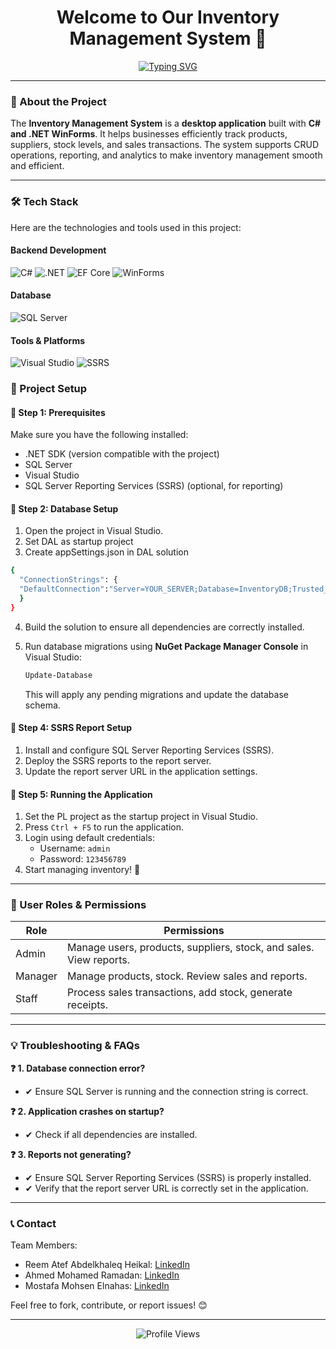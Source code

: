<!-- Welcome Message -->
<h1 align="center">Welcome to Our Inventory Management System 👋</h1>

<!-- Typing effect for a cool introduction -->
<p align="center">
  <a href="https://git.io/typing-svg">
    <img src="https://readme-typing-svg.herokuapp.com?font=Fira+Code&pause=1000&color=F75C7E&center=true&vCenter=true&width=435&lines=Inventory+Management+System;Built+with+.NET+WinForms;Efficient+Product+Tracking" alt="Typing SVG" />
  </a>
</p>

---

### 👋 About the Project
The **Inventory Management System** is a **desktop application** built with **C# and .NET WinForms**. It helps businesses efficiently track products, suppliers, stock levels, and sales transactions. The system supports CRUD operations, reporting, and analytics to make inventory management smooth and efficient.

---

<!-- Tech Stack -->
### 🛠️ Tech Stack
Here are the technologies and tools used in this project:

#### Backend Development
<p align="left">
  <img src="https://img.shields.io/badge/C%23-239120?style=for-the-badge&logo=c-sharp&logoColor=white" alt="C#" />
  <img src="https://img.shields.io/badge/.NET-512BD4?style=for-the-badge&logo=dotnet&logoColor=white" alt=".NET" />
  <img src="https://img.shields.io/badge/Entity_Framework_Core-9B30B0?style=for-the-badge&logo=entity-framework&logoColor=white" alt="EF Core" />
  <img src="https://img.shields.io/badge/WinForms-512BD4?style=for-the-badge&logo=windows&logoColor=white" alt="WinForms" />
</p>

#### Database
<p align="left">
  <img src="https://img.shields.io/badge/SQL_Server-CC2927?style=for-the-badge&logo=microsoft-sql-server&logoColor=white" alt="SQL Server" />
</p>

#### Tools & Platforms
<p align="left">
  <img src="https://img.shields.io/badge/Visual_Studio-5C2D91?style=for-the-badge&logo=visual-studio&logoColor=white" alt="Visual Studio" />
  <img src="https://img.shields.io/badge/SQL_Server_Reporting_Services-2568C8?style=for-the-badge&logo=microsoft-sql-server-reporting-services&logoColor=white" alt="SSRS" />
</



---

### 📂 Project Setup

#### 🔹 Step 1: Prerequisites
Make sure you have the following installed:
* .NET SDK (version compatible with the project)
* SQL Server
* Visual Studio
* SQL Server Reporting Services (SSRS) (optional, for reporting)

#### 🔹 Step 2: Database Setup
1. Open the project in Visual Studio.
2. Set DAL as startup project
3. Create appSettings.json in DAL solution
```bash
{
  "ConnectionStrings": {
  "DefaultConnection":"Server=YOUR_SERVER;Database=InventoryDB;Trusted_Connection=True;"
  }
}
```
4. Build the solution to ensure all dependencies are correctly installed.
5. Run database migrations using **NuGet Package Manager Console** in Visual Studio:

    ```bash
    Update-Database
    ```

    This will apply any pending migrations and update the database schema.


#### 🔹 Step 4: SSRS Report Setup
1. Install and configure SQL Server Reporting Services (SSRS).
2. Deploy the SSRS reports to the report server.
3. Update the report server URL in the application settings.

#### 🔹 Step 5: Running the Application
1. Set the PL project as the startup project in Visual Studio.
2. Press `Ctrl + F5` to run the application.
3. Login using default credentials:
    * Username: `admin`
    * Password: `123456789`
4. Start managing inventory! 🚀



---

### 👤 User Roles & Permissions
| Role     | Permissions                                                                        |
| -------- | ---------------------------------------------------------------------------------- |
| Admin    | Manage users, products, suppliers, stock, and sales. View reports.                 |
| Manager  | Manage products, stock. Review sales and reports.                                  |
| Staff    | Process sales transactions, add stock, generate receipts.                          |

---

### 💡 Troubleshooting & FAQs

**❓ 1. Database connection error?**
* ✔ Ensure SQL Server is running and the connection string is correct.

**❓ 2. Application crashes on startup?**
* ✔ Check if all dependencies are installed.

**❓ 3. Reports not generating?**
* ✔ Ensure SQL Server Reporting Services (SSRS) is properly installed.
* ✔ Verify that the report server URL is correctly set in the application.

---

### 📞 Contact 
Team Members:
- Reem Atef Abdelkhaleq Heikal: [LinkedIn](http://www.linkedin.com/in/reem-heikal)
- Ahmed Mohamed Ramadan: [LinkedIn](https://www.linkedin.com/in/ahmed-ramadan-28333423a/)
- Mostafa Mohsen Elnahas: [LinkedIn](https://www.linkedin.com/in/mostafa-elnahas/)  

Feel free to fork, contribute, or report issues! 😊

---

<p align="center">
  <img src="https://komarev.com/ghpvc/?username=ahmedmoramadan&label=Profile%20Views&color=F75C7E&style=flat" alt="Profile Views" />
</p>
